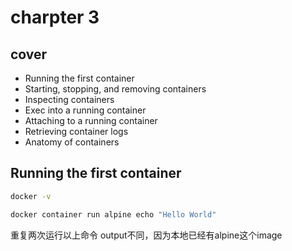 # charpter 3

## cover

- Running the first container
- Starting, stopping, and removing containers
- Inspecting containers
- Exec into a running container
- Attaching to a running container
- Retrieving container logs
- Anatomy of containers

## Running the first container

``` bash
docker -v

docker container run alpine echo "Hello World"
```

重复两次运行以上命令 output不同，因为本地已经有alpine这个image

[logo]: https://github.com/just-reading/learn-docker/raw/master/charpter3/1.img "Logo Title Text 2"
